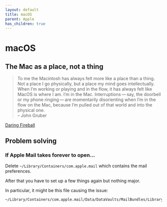 ```yaml
---
layout: default
title: macOS
parent: Apple
has_children: true
---
```


# macOS

## The Mac as a place, not a thing

> To me the Macintosh has always felt more like a place than a thing. Not a place I go physically, but a place my mind goes intellectually. When I’m working or playing and in the flow, it has always felt like MacOS is where I am. I’m in the Mac. Interruptions — say, the doorbell or my phone ringing — are momentarily disorienting when I’m in the flow on the Mac, because I’m pulled out of that world and into the physical one.\
> – John Gruber

[Daring Fireball](https://daringfireball.net/2023/06/first_impressions_of_vision_pro_and_visionos)


## Problem solving

### If Apple Mail takes forever to open…

Delete `~/Library/Containers/com.apple.mail` which contains the mail preferences.

After that you have to set up a few things again but nothing major.

In particular, it might be this file causing the issue: 

```
~/Library/Containers/com.apple.mail/Data/DataVaults/MailBundles/Library/Mail/Bundles/Properties.plist
```

